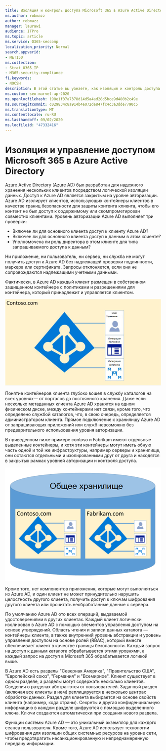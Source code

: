 ```yaml
---
title: Изоляция и контроль доступа Microsoft 365 в Azure Active Directory
ms.author: robmazz
author: robmazz
manager: laurawi
audience: ITPro
ms.topic: article
ms.service: O365-seccomp
localization_priority: Normal
search.appverid:
- MET150
ms.collection:
- Strat_O365_IP
- M365-security-compliance
f1.keywords:
- NOCSH
description: В этой статье вы узнаете, как изоляция и контроль доступа работают для хранения данных для нескольких клиентов, изолированных друг от друга в Azure Active Directory.
ms.custom: seo-marvel-apr2020
ms.openlocfilehash: 198e1f37a7378d14d5a4ad28d5bce9d480b2c49e
ms.sourcegitcommit: c029834c8a914b4e072de847fc4c3a3dde7790c5
ms.translationtype: MT
ms.contentlocale: ru-RU
ms.lasthandoff: 09/02/2020
ms.locfileid: "47332416"
---
```

# <a name="microsoft-365-isolation-and-access-control-in-azure-active-directory"></a>Изоляция и управление доступом Microsoft 365 в Azure Active Directory

Azure Active Directory (Azure AD) был разработан для надежного хранения нескольких клиентов посредством логической изоляции данных. Доступ к Azure AD является закрытым на уровне авторизации. Azure AD изолирует клиентов, использующих контейнеры клиентов в качестве границ безопасности для защиты контента клиента, чтобы его контент не был доступ к содержимому или скомпрометирован совместно клиентами. Уровень авторизации Azure AD выполняет три проверки:

- Включен ли для основного клиента доступ к клиенту Azure AD?
- Включен ли для основного клиента доступ к данным в этом клиенте?
- Уполномочена ли роль директора в этом клиенте для типа запрашиваемого доступа к данным?

Ни приложение, ни пользователь, ни сервер, ни служба не могут получить доступ к Azure AD без надлежащей проверки подлинности, маркера или сертификата. Запросы отклоняется, если они не сопровождаются надлежащими учетными данными.

Фактически, в Azure AD каждый клиент размещен в собственном защищенном контейнере с политиками и разрешениями для контейнера, который принадлежит и управляется клиентом.
 
![Контейнер Azure](../media/office-365-isolation-azure-container.png)

Понятие контейнеров клиента глубоко вошел в службу каталогов на всех уровнях— от порталов до постоянного хранения. Даже если несколько метаданных клиента Azure AD хранятся на одном физическом диске, между контейнерами нет связи, кроме того, что определено службой каталогов, что, в свою очередь, определяется администратором клиента. Прямое подключение к хранилищу Azure AD от запрашивающих приложений или служб невозможно без предварительного использования уровня авторизации.

В приведенном ниже примере contoso и Fabrikam имеют отдельные выделенные контейнеры, и хотя эти контейнеры могут иметь обную часть одной и той же инфраструктуры, например серверы и хранилище, они остаются отдельными и изолированными друг от друга и находятся в закрытых рамках уровней авторизации и контроля доступа.
 
![Выделенные контейнеры Azure](../media/office-365-isolation-azure-dedicated-containers.png)

Кроме того, нет компонентов приложения, которые могут выполняться из Azure AD, и один клиент не может принудительно нарушить целостность другого клиента, получить доступ к ключам шифрования другого клиента или прочитать необработанные данные с сервера.

По умолчанию Azure AD ото всех операций, выдаваемой удостоверениями в других клиентах. Каждый клиент логически изолирован в Azure AD с помощью элементов управления доступом на основе утверждений. Область чтения и записи данных каталога — контейнеры клиента, а также внутренний уровень абстракции и уровень управления доступом на основе ролей (RBAC), который вместе обеспечивает клиент в качестве границы безопасности. Каждый запрос на доступ к данным каталога обрабатывается этими уровнями, а каждый запрос на доступ в Microsoft 365 обрабатывается логикой выше.

В Azure AD есть разделы "Северная Америка", "Правительство США", "Европейский союз", "Германия" и "Всемирное". Клиент существует в одном разделе, а разделы могут содержать несколько клиентов. Сведения о разделах абстрагются от пользователей. Заданный раздел (включая все клиенты в нем) реплицируется в несколько центрах обработки данных. Раздел для клиента выбирается на основе свойств клиента (например, кода страны). Секреты и другая конфиденциальную информацию в каждом разделе шифруются с помощью выделенного ключа. Ключи создаются автоматически при создания нового раздела.

Функции системы Azure AD — это уникальный экземпляр для каждого сеанса пользователя. Кроме того, Azure AD использует технологии шифрования для изоляции общих системных ресурсов на уровне сети, чтобы предотвратить несанкционированную и непреднамеренную передачу информации.
